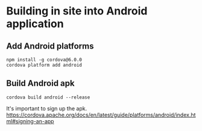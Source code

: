 # Building in site into Android application

## Add Android platforms 
```
npm install -g cordova@6.0.0
cordova platform add android
```

## Build Android apk
```
cordova build android --release
```
It's important to sign up the apk. https://cordova.apache.org/docs/en/latest/guide/platforms/android/index.html#signing-an-app
